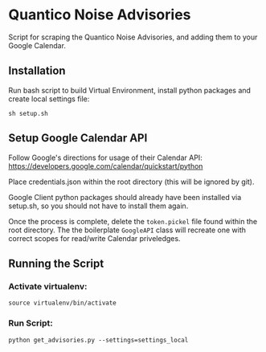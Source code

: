 # Quantico Noise Advisories
Script for scraping the Quantico Noise Advisories, and adding them to your Google Calendar.

## Installation
Run bash script to build Virtual Environment, install python packages and create local settings file:

`sh setup.sh`

## Setup Google Calendar API
Follow Google's directions for usage of their Calendar API: https://developers.google.com/calendar/quickstart/python

Place credentials.json within the root directory (this will be ignored by git).

Google Client python packages should already have been installed via setup.sh, so you should not have to install them again.

Once the process is complete, delete the `token.pickel` file found within the root directory. The the boilerplate `GoogleAPI` class will recreate one with correct scopes for read/write Calendar priveledges.  

## Running the Script

### Activate virtualenv:

`source virtualenv/bin/activate`

### Run Script:

`python get_advisories.py --settings=settings_local`
